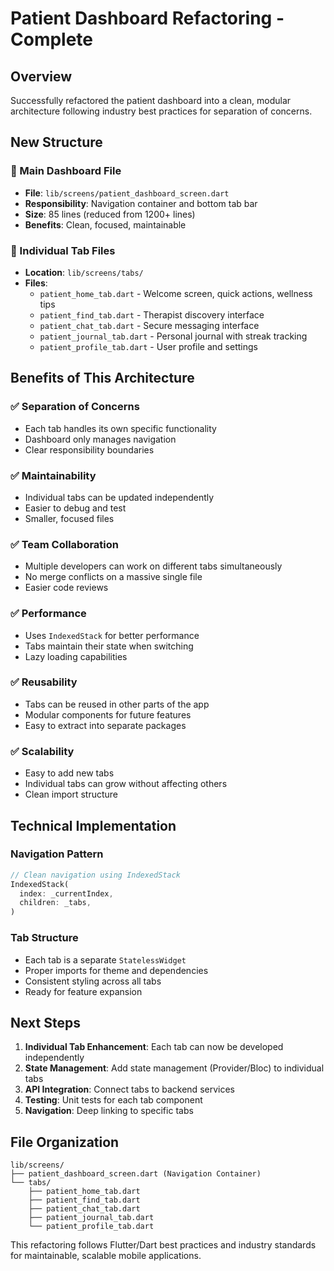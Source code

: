 # Patient Dashboard Refactoring - Complete

## Overview
Successfully refactored the patient dashboard into a clean, modular architecture following industry best practices for separation of concerns.

## New Structure

### 📁 Main Dashboard File
- **File**: `lib/screens/patient_dashboard_screen.dart`
- **Responsibility**: Navigation container and bottom tab bar
- **Size**: 85 lines (reduced from 1200+ lines)
- **Benefits**: Clean, focused, maintainable

### 📁 Individual Tab Files
- **Location**: `lib/screens/tabs/`
- **Files**:
  - `patient_home_tab.dart` - Welcome screen, quick actions, wellness tips
  - `patient_find_tab.dart` - Therapist discovery interface
  - `patient_chat_tab.dart` - Secure messaging interface
  - `patient_journal_tab.dart` - Personal journal with streak tracking
  - `patient_profile_tab.dart` - User profile and settings

## Benefits of This Architecture

### ✅ **Separation of Concerns**
- Each tab handles its own specific functionality
- Dashboard only manages navigation
- Clear responsibility boundaries

### ✅ **Maintainability** 
- Individual tabs can be updated independently
- Easier to debug and test
- Smaller, focused files

### ✅ **Team Collaboration**
- Multiple developers can work on different tabs simultaneously
- No merge conflicts on a massive single file
- Easier code reviews

### ✅ **Performance**
- Uses `IndexedStack` for better performance
- Tabs maintain their state when switching
- Lazy loading capabilities

### ✅ **Reusability**
- Tabs can be reused in other parts of the app
- Modular components for future features
- Easy to extract into separate packages

### ✅ **Scalability**
- Easy to add new tabs
- Individual tabs can grow without affecting others
- Clean import structure

## Technical Implementation

### Navigation Pattern
```dart
// Clean navigation using IndexedStack
IndexedStack(
  index: _currentIndex,
  children: _tabs,
)
```

### Tab Structure
- Each tab is a separate `StatelessWidget`
- Proper imports for theme and dependencies
- Consistent styling across all tabs
- Ready for feature expansion

## Next Steps

1. **Individual Tab Enhancement**: Each tab can now be developed independently
2. **State Management**: Add state management (Provider/Bloc) to individual tabs
3. **API Integration**: Connect tabs to backend services
4. **Testing**: Unit tests for each tab component
5. **Navigation**: Deep linking to specific tabs

## File Organization
```
lib/screens/
├── patient_dashboard_screen.dart (Navigation Container)
└── tabs/
    ├── patient_home_tab.dart
    ├── patient_find_tab.dart
    ├── patient_chat_tab.dart
    ├── patient_journal_tab.dart
    └── patient_profile_tab.dart
```

This refactoring follows Flutter/Dart best practices and industry standards for maintainable, scalable mobile applications.
